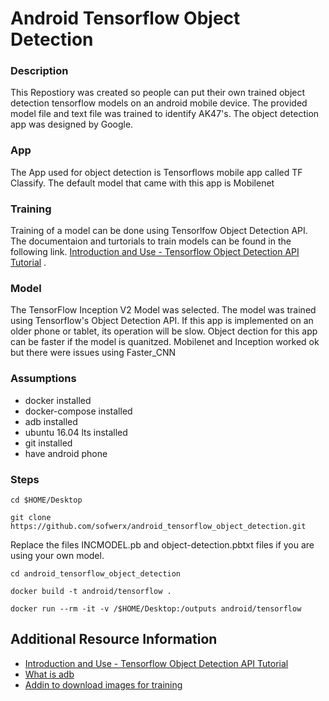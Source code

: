 # Android Tensorflow Object Detection 

### Description

This Repostiory was created so people can put their own trained object detection tensorflow models on an android mobile device. The provided model file and text file was trained to identify AK47's. The object detection app was designed by Google.

### App
The App used for object detection is Tensorflows mobile app called TF Classify. The default model that came with this app is Mobilenet 

### Training
Training of a model can be done using Tensorlfow Object Detection API. The documentaion and turtorials to train models can be found in the following link. [Introduction and Use - Tensorflow Object Detection API Tutorial](https://pythonprogramming.net/introduction-use-tensorflow-object-detection-api-tutorial/) .


### Model
The TensorFlow Inception V2 Model was selected. The model was trained using Tensorflow's Object Detection API. If this app is implemented on an older phone or tablet, its operation will be slow. Object dection for this app can be faster if the model is quanitzed. Mobilenet and Inception worked ok but there were issues using Faster_CNN
 



### Assumptions
* docker installed
* docker-compose installed
* adb installed
* ubuntu 16.04 lts installed
* git installed
* have android phone

### Steps




```
cd $HOME/Desktop
```

```
git clone https://github.com/sofwerx/android_tensorflow_object_detection.git

```

Replace the files INCMODEL.pb and object-detection.pbtxt files if you are using your own model.

```
cd android_tensorflow_object_detection
```

```
docker build -t android/tensorflow .
```

```
docker run --rm -it -v /$HOME/Desktop:/outputs android/tensorflow
```





## Additional Resource Information

* [Introduction and Use - Tensorflow Object Detection API Tutorial](https://pythonprogramming.net/introduction-use-tensorflow-object-detection-api-tutorial/)
* [What is adb](https://developer.android.com/studio/command-line/adb.html#move)
* [Addin to download images for training](https://www.pcsteps.com/5170-mass-download-images-chrome/)
